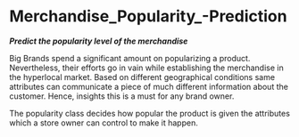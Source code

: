 # Merchandise_Popularity_-Prediction

<i><b>Predict the popularity level of the merchandise</i></b>

<p>Big Brands spend a significant amount on popularizing a product. Nevertheless, their efforts go in vain while establishing the merchandise in the hyperlocal market.
Based on different geographical conditions same attributes can communicate a piece of much different information about the customer.
Hence, insights this is a must for any brand owner.</p>
The popularity class decides how popular the product is given the attributes which a store owner can control to make it happen.
